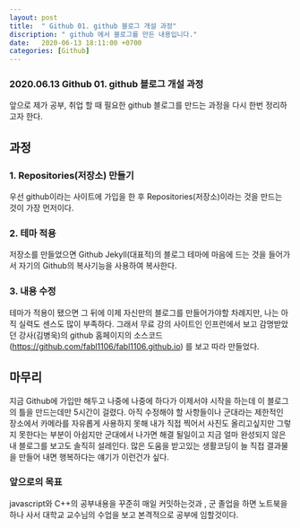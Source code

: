 ```yaml
---
layout: post
title:  " Github 01. github 블로그 개설 과정"
discription: " github 에서 블로그를 만든 내용입니다."
date:   2020-06-13 18:11:00 +0700
categories: [Github]
---
```


### 2020.06.13 Github 01. github 블로그 개설 과정

앞으로 제가 공부, 취업 할 때 필요한 github 블로그를 만드는 과정을 다시 한번 정리하고자 한다.


## 과정

### 1. Repositories(저장소) 만들기

우선 github이라는 사이트에 가입을 한 후 Repositories(저장소)이라는 것을 만드는 것이 가장 먼저이다.

### 2. 테마 적용    

저장소를 만들었으면 Github Jekyll(대표적)의 블로그 테마에 마음에 드는 것을 들어가서 자기의 Github의 복사기능을 사용하여 복사한다.

### 3. 내용 수정

테마가 적용이 됐으면 그 뒤에 이제 자신만의 블로그를 만들어가야할 차례지만, 나는 아직 실력도 센스도 많이 부족하다. 그래서 무료 강의 사이트인 인프런에서 보고 감명받았던 강사(김병욱)의 github 홈페이지의 소스코드(https://github.com/fabl1106/fabl1106.github.io) 를 보고 따라 만들었다. 

## 마무리

지금 Github에 가입만 해두고 나중에 나중에 하다가 이제서야 시작을 하는데 이 블로그의 틀을 만드는데만 5시간이 걸렸다. 아직 수정해야 할 사항들이나 군대라는 제한적인 장소에서 카메라를 자유롭게 사용하지 못해 내가 직접 찍어서 사진도 올리고싶지만 그렇지 못한다는 부분이 아쉽지만 군대에서 나가면 해결 될일이고 지금 얼마 완성되지 않은 내 블로그를 보고도 솔직히 설레인다. 많은 도움을 받고있는 생활코딩이 늘 직접 결과물을 만들어 내면 행복하다는 얘기가 이런건가 싶다.

### 앞으로의 목표

javascript와 C++의 공부내용을 꾸준히 매일 커밋하는것과 , 군 졸업을 하면 노트북을 하나 사서 대학교 교수님의 수업을 보고 본격적으로 공부에 임할것이다.
